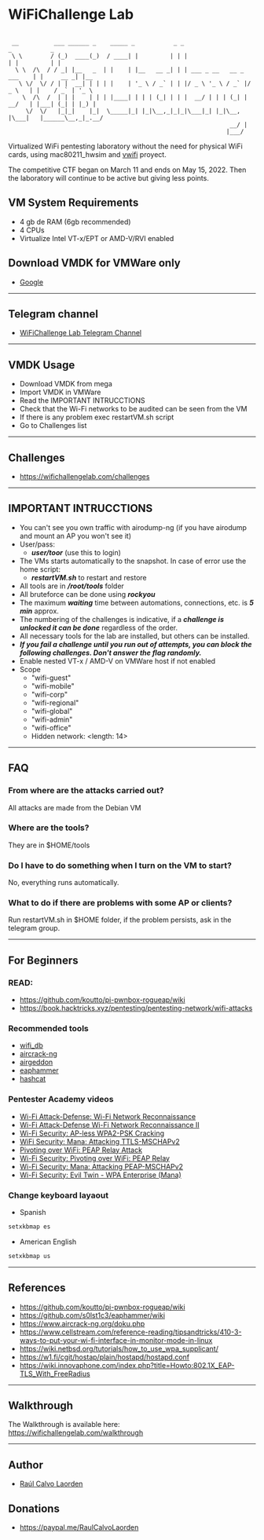 # WiFiChallenge Lab

```

 __          ___ ______ _    _____ _           _ _                           _           _     
 \ \        / (_)  ____(_)  / ____| |         | | |                         | |         | |    
  \ \  /\  / / _| |__   _  | |    | |__   __ _| | | ___ _ __   __ _  ___    | |     __ _| |__  
   \ \/  \/ / | |  __| | | | |    | '_ \ / _` | | |/ _ \ '_ \ / _` |/ _ \   | |    / _` | '_ \ 
    \  /\  /  | | |    | | | |____| | | | (_| | | |  __/ | | | (_| |  __/   | |___| (_| | |_) |
     \/  \/   |_|_|    |_|  \_____|_| |_|\__,_|_|_|\___|_| |_|\__, |\___|   |______\__,_|_.__/ 
                                                               __/ |                           
                                                              |___/                            

```

Virtualized WiFi pentesting laboratory without the need for physical WiFi cards, using mac80211_hwsim and [vwifi](https://github.com/Raizo62/vwifi) proyect.

The competitive CTF began on March 11 and ends on May 15, 2022. Then the laboratory will continue to be active but giving less points.

## VM System Requirements
- 4 gb de RAM (6gb recommended)
- 4 CPUs
- Virtualize Intel VT-x/EPT or AMD-V/RVI enabled

## Download VMDK for VMWare only

- [Google](https://drive.google.com/drive/folders/1LNRPPmOg-BfyoCeSdtudNjLXyvPraUdR?usp=sharing)

* * *

## Telegram channel

- [WiFiChallenge Lab Telegram Channel ](https://t.me/+xn6oahuS9hJlODU0)

* * *

## VMDK Usage

- Download VMDK from mega
- Import VMDK in VMWare
- Read the IMPORTANT INTRUCCTIONS
- Check that the Wi-Fi networks to be audited can be seen from the VM
- If there is any problem exec restartVM.sh script
- Go to Challenges list

* * *

## Challenges 
 
 
 
- https://wifichallengelab.com/challenges

* * *

## IMPORTANT INTRUCCTIONS

- You can't see you own traffic with airodump-ng (if you have airodump and mount an AP you won't see it)
- User/pass:
    - ***user/toor*** (use this to login)
- The VMs starts automatically to the snapshot. In case of error use the home script:
    - ***restartVM.sh*** to restart and restore
- All tools are in ***/root/tools*** folder
- All bruteforce can be done using ***rockyou***
- The maximum ***waiting*** time between automations, connections, etc. is ***5 min*** approx.
- The numbering of the challenges is indicative, if a ***challenge is unlocked it can be done*** regardless of the order.
- All necessary tools for the lab are installed, but others can be installed.
- ***If you fail a challenge until you run out of attempts, you can block the following challenges. Don't answer the flag randomly.***
- Enable nested VT-x / AMD-V on VMWare host if not enabled
- Scope
    - "wifi-guest"
    - "wifi-mobile"
    - "wifi-corp"
    - "wifi-regional"
    - "wifi-global"
    - "wifi-admin"
    - "wifi-office"
    - Hidden network: &lt;length: 14&gt;

* * *

## FAQ

### From where are the attacks carried out?

All attacks are made from the Debian VM

### Where are the tools?

They are in $HOME/tools

### Do I have to do something when I turn on the VM to start?

No, everything runs automatically.

### What to do if there are problems with some AP or clients?

Run restartVM.sh in $HOME folder, if the problem persists, ask in the telegram group.

* * *

## For Beginners

### READ:

- https://github.com/koutto/pi-pwnbox-rogueap/wiki
- https://book.hacktricks.xyz/pentesting/pentesting-network/wifi-attacks

### Recommended tools
- [wifi_db](https://github.com/raulcalvolaorden/wifi_db)
- [aircrack-ng](https://www.aircrack-ng.org/)
- [airgeddon](https://github.com/v1s1t0r1sh3r3/airgeddon)
- [eaphammer](https://github.com/s0lst1c3/eaphammer)
- [hashcat](https://hashcat.net/hashcat/)

### Pentester Academy videos

- [Wi-Fi Attack-Defense: Wi-Fi Network Reconnaissance](https://www.youtube.com/watch?v=G9cmm5RF6k8)
- [Wi-Fi Attack-Defense Wi-Fi Network Reconnaissance II](https://www.youtube.com/watch?v=38ENuafvPxY)
- [Wi-Fi Security: AP-less WPA2-PSK Cracking](https://www.youtube.com/watch?v=8FUqSFrsq7E)
- [WiFi Security: Mana: Attacking TTLS-MSCHAPv2](https://www.youtube.com/watch?v=FJqHFMW4aj8)
- [Pivoting over WiFi: PEAP Relay Attack](https://www.youtube.com/watch?v=74EB3N6yShI)
- [Wi-Fi Security: Pivoting over WiFi: PEAP Relay](https://www.youtube.com/watch?v=3FSLM1VY0SQ)
- [Wi-Fi Security: Mana: Attacking PEAP-MSCHAPv2](https://www.youtube.com/watch?v=pUJZq4DJM8c)
- [Wi-Fi Security: Evil Twin - WPA Enterprise (Mana)](https://www.youtube.com/watch?v=O1gOYoyTHU0)


### Change keyboard layaout

- Spanish
``` bash
setxkbmap es 
```
- American English
``` bash
setxkbmap us 
```

* * *

## References

- https://github.com/koutto/pi-pwnbox-rogueap/wiki
- https://github.com/s0lst1c3/eaphammer/wiki
- https://www.aircrack-ng.org/doku.php
- https://www.cellstream.com/reference-reading/tipsandtricks/410-3-ways-to-put-your-wi-fi-interface-in-monitor-mode-in-linux
- https://wiki.netbsd.org/tutorials/how_to_use_wpa_supplicant/
- https://w1.fi/cgit/hostap/plain/hostapd/hostapd.conf
- https://wiki.innovaphone.com/index.php?title=Howto:802.1X_EAP-TLS_With_FreeRadius

* * *

## Walkthrough

The Walkthrough is available here: https://wifichallengelab.com/walkthrough

* * *

## Author

- [Raúl Calvo Laorden](https://github.com/raulcalvolaorden/)

## Donations

- https://paypal.me/RaulCalvoLaorden
